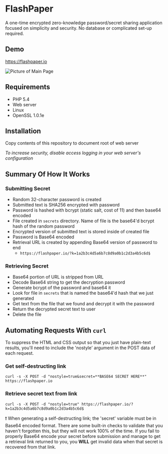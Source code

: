 # FlashPaper
A one-time encrypted zero-knowledge password/secret sharing application focused on simplicity and security. No database or complicated set-up required.

## Demo

https://flashpaper.io

![Picture of Main Page](http://i.imgur.com/Tib5D02.png)

## Requirements
* PHP 5.4
* Web server
* Linux
* OpenSSL 1.0.1e

## Installation
Copy contents of this repository to document root of web server

*To increase security, disable access logging in your web server's configuration*

## Summary Of How It Works
### Submitting Secret
* Random 32-character password is created
* Submitted text is SHA256 encrypted with password
* Password is hashed with bcrypt (static salt, cost of 11) and then base64 encoded
* File created in `secrets` directory. Name of file is the base64'd bcrypt hash of the random password
* Encrypted version of submitted text is stored inside of created file
* Password is Base64 encoded
* Retrieval URL is created by appending Base64 version of password to end
  * `https://flashpaper.io/?k=1a2b3c4d5a6b7c8d9a0b1c2d3a4b5c6d$`

### Retrieving Secret
* Base64 portion of URL is stripped from URL
* Decode Base64 string to get the decryption password
* Generate bcrypt of the password and base64 it
* Look for file in `secrets` that is named the base64'd hash that we just generated
* Get text from the file that we found and decrypt it with the password
* Return the decrypted secret text to user
* Delete the file

## Automating Requests With `curl`

To suppress the HTML and CSS output so that you just have plain-text results, you'll need to include the 'nostyle' argument in the POST data of each request.

### Get self-destructing link
`curl -s -X POST -d "nostyle=true&secret=**BASE64 SECRET HERE**" https://flashpaper.io`

### Retrieve secret text from link
`curl -s -X POST -d "nostyle=true" https://flashpaper.io/?k=1a2b3c4d5a6b7c8d9a0b1c2d3a4b5c6d$`

:exclamation: When generating a self-destructing link; the 'secret' variable must be in Base64 encoded format. There are some built-in checks to validate that you haven't forgotten this, but they will not work 100% of the time. If you fail to properly Base64 encode your secret before submission and manage to get a retrieval link returned to you, you **WILL** get invalid data when that secret is recovered from that link.
